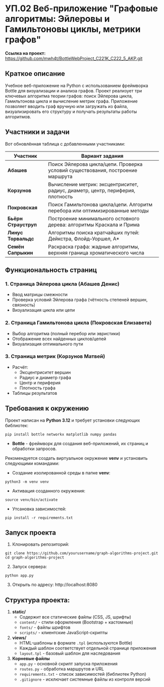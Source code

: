 # УП.02 Веб-приложение "Графовые алгоритмы: Эйлеровы и Гамильтоновы циклы, метрики графов"

**Ссылка на проект:** https://github.com/mwh4t/BottleWebProject_C221K_C222_5_AKP.git

## Краткое описание
Учебное веб-приложение на Python с использованием фреймворка Bottle для визуализации и анализа графов. Проект реализует три ключевых алгоритма теории графов: поиск Эйлерова цикла, Гамильтонова цикла и вычисление метрик графа. Приложение позволяет вводить граф вручную или загружать из файла, визуализировать его структуру и получать результаты работы алгоритмов.

## Участники и задачи
Вот обновлённая таблица с добавленными участниками:

| Участник             | Вариант задания                                                                 |
| -------------------- | ------------------------------------------------------------------------------- |
| **Абашев**           | Поиск Эйлерова цикла/цепи. Проверка условий существования, построение маршрута  |
| **Корзунов**         | Вычисление метрик: эксцентриситет, радиус, диаметр, центр, периферия, плотность |
| **Покровская**       | Поиск Гамильтонова цикла/цепи. Алгоритм перебора или оптимизированные методы    |
| **Бьёрн Страуструп** | Построение минимального остовного дерева: алгоритмы Краскала и Прима            |
| **Линус Торвальдс**  | Алгоритмы поиска кратчайших путей: Дейкстра, Флойд–Уоршел, A\*                  |
| **Семён Сапрыкин**   | Раскраска графа: жадные алгоритмы, верхняя граница хроматического числа         |

## Функциональность страниц
### 1. Страница Эйлерова цикла (Абашев Денис)
- Ввод матрицы смежности
- Проверка условий Эйлерова графа (чётность степеней вершин, связность)
- Визуализация цикла или цепи

### 2. Страница Гамильтонова цикла (Покровская Елизавета)
- Выбор алгоритма (полный перебор или эвристики)
- Отображение всех найденных циклов/цепей
- Визуализация оптимального пути

### 3. Страница метрик (Корзунов Матвей)
- Расчёт:
  - Эксцентриситет вершин
  - Радиус и диаметр графа
  - Центр и периферия
  - Плотность графа
- Таблицы результатов

## Требования к окружению
Проект написан на **Python 3.12** и требует установки следующих библиотек:
```
pip install bottle networkx matplotlib numpy pandas
```
- **Bottle** - фреймворк для создания веб-приложений, их страниц и обработки запросов.
  
Рекомендуется создать виртуальное окружение **venv** и установить следующими командами:
- Создание изолированной среды в папке **venv**:
```
python3 -m venv venv
```
- Активация созданного окружения:
```
source venv/bin/activate
```
- Утсановка зависимостей:
```
pip install -r requirements.txt
```

## Запуск проекта
1. Клонировать репозиторий:
```
git clone https://github.com/yourusername/graph-algorithms-project.git
cd graph-algorithms-project
```
2. Запуск сервера:
```
python app.py
```
3. Открыть по адресу:
http://localhost:8080

## Структура проекта:
1. **static/**  
   - Содержит все статические файлы (CSS, JS, шрифты)
   - `content/` - стили оформления (Bootstrap + кастомные)
   - `fonts/` - файлы шрифтов
   - `scripts/` - клиентские JavaScript-скрипты
2. **views/**  
   - HTML-шаблоны в формате `.tpl` (используются Bottle)
   - Каждый шаблон соответствует отдельной странице приложения
   - `layout.tpl` - базовый шаблон для наследования
3. **Корневые файлы**  
   - `app.py` - основной скрипт запуска приложения
   - `routes.py` - обработка маршрутов и URL
   - `requirements.txt` - список зависимостей (библиотек Python)
   - `.gitignore` - исключает системные файлы из контроля версий

